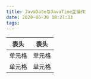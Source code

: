 ```yaml
---
title: JavaDate与JavaTime互操作
date: 2020-06-30 18:27:33
tags:
---
```


|  表头   | 表头  |
|  ----  | ----  |
| 单元格  | 单元格 |
| 单元格  | 单元格 |